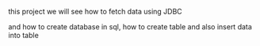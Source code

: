 this project we will see how to fetch data using JDBC

and how to create database in sql, how to create table and also insert data into table



